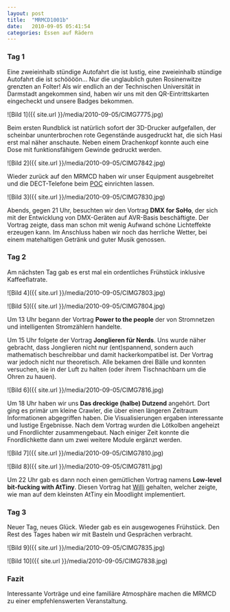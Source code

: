 ```yaml
---
layout: post
title:	"MRMCD1001b"
date:	2010-09-05 05:41:54
categories: Essen auf Rädern
---
```

### Tag 1

Eine zweieinhalb stündige Autofahrt die ist lustig, eine zweieinhalb stündige Autofahrt die ist schöööön... Nur die unglaublich guten Rosinenwitze grenzten an Folter! Als wir endlich an der Technischen Universität in Darmstadt angekommen sind, haben wir uns mit den QR-Eintrittskarten eingecheckt und unsere Badges bekommen.

![Bild 1]({{ site.url }}/media/2010-09-05/CIMG7775.jpg)

Beim ersten Rundblick ist natürlich sofort der 3D-Drucker aufgefallen, der scheinbar ununterbrochen rote Gegenstände ausgedruckt hat, die sich Hasi erst mal näher anschaute. Neben einem Drachenkopf konnte auch eine Dose mit funktionsfähigem Gewinde gedruckt werden.

![Bild 2]({{ site.url }}/media/2010-09-05/CIMG7842.jpg)

Wieder zurück auf den MRMCD haben wir unser Equipment ausgebreitet und die DECT-Telefone beim [POC](https://www.eventphone.de) einrichten lassen.

![Bild 3]({{ site.url }}/media/2010-09-05/CIMG7830.jpg)

Abends, gegen 21 Uhr, besuchten wir den Vortrag **DMX for SoHo**, der sich mit der Entwicklung von DMX-Geräten auf AVR-Basis beschäftigte. Der Vortrag zeigte, dass man schon mit wenig Aufwand schöne Lichteffekte erzeugen kann. Im Anschluss haben wir noch das herrliche Wetter, bei einem matehaltigen Getränk und guter Musik genossen.

### Tag 2

Am nächsten Tag gab es erst mal ein ordentliches Frühstück inklusive Kaffeeflatrate.

![Bild 4]({{ site.url }}/media/2010-09-05/CIMG7803.jpg)

![Bild 5]({{ site.url }}/media/2010-09-05/CIMG7804.jpg)

Um 13 Uhr begann der Vortrag **Power to the people** der von Stromnetzen und intelligenten Stromzählern handelte.

Um 15 Uhr folgete der Vortrag **Jonglieren für Nerds**.  Uns wurde näher gebracht, dass Jonglieren nicht nur (ent)spannend, sondern auch mathematisch beschreibbar und damit hackerkompatibel ist. Der Vortrag war jedoch nicht nur theoretisch. Alle bekamen drei Bälle und konnten versuchen, sie in der Luft zu halten (oder ihrem Tischnachbarn um die Ohren zu hauen).

![Bild 6]({{ site.url }}/media/2010-09-05/CIMG7816.jpg)

Um 18 Uhr haben wir uns **Das dreckige (halbe) Dutzend** angehört. Dort ging es primär um kleine Crawler, die über einen längeren Zeitraum Informationen abgegriffen haben. Die Visualisierungen ergaben interessante und lustige Ergebnisse. Nach dem Vortrag wurden die Lötkolben angeheizt und Fnordlichter zusammengebaut. Nach einiger Zeit konnte die Fnordlichkette dann um zwei weitere Module ergänzt werden.

![Bild 7]({{ site.url }}/media/2010-09-05/CIMG7810.jpg)

![Bild 8]({{ site.url }}/media/2010-09-05/CIMG7811.jpg)

Um 22 Uhr gab es dann noch einen gemütlichen Vortrag namens **Low-level bit-fucking with AtTiny**.
Diesen Vortrag hat [Willi](https://twitter.com/#!/Willi_D) gehalten, welcher zeigte, wie man auf dem kleinsten AtTiny ein Moodlight implementiert.

### Tag 3

Neuer Tag, neues Glück. Wieder gab es ein ausgewogenes Frühstück. Den Rest des Tages haben wir mit Basteln und Gesprächen verbracht.

![Bild 9]({{ site.url }}/media/2010-09-05/CIMG7835.jpg)

![Bild 10]({{ site.url }}/media/2010-09-05/CIMG7838.jpg)

### Fazit

Interessante Vorträge und eine familiäre Atmosphäre machen die MRMCD zu einer empfehlenswerten Veranstaltung.
